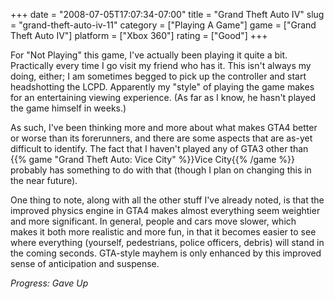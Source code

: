 +++
date = "2008-07-05T17:07:34-07:00"
title = "Grand Theft Auto IV"
slug = "grand-theft-auto-iv-11"
category = ["Playing A Game"]
game = ["Grand Theft Auto IV"]
platform = ["Xbox 360"]
rating = ["Good"]
+++

For "Not Playing" this game, I've actually been playing it quite a bit.  Practically every time I go visit my friend who has it.  This isn't always my doing, either; I am sometimes begged to pick up the controller and start headshotting the LCPD.  Apparently my "style" of playing the game makes for an entertaining viewing experience.  (As far as I know, he hasn't played the game himself in weeks.)

As such, I've been thinking more and more about what makes GTA4 better or worse than its forerunners, and there are some aspects that are as-yet difficult to identify.  The fact that I haven't played any of GTA3 other than {{% game "Grand Theft Auto: Vice City" %}}Vice City{{% /game %}} probably has something to do with that (though I plan on changing this in the near future).

One thing to note, along with all the other stuff I've already noted, is that the improved physics engine in GTA4 makes almost everything seem weightier and more significant.  In general, people and cars move slower, which makes it both more realistic and more fun, in that it becomes easier to see where everything (yourself, pedestrians, police officers, debris) will stand in the coming seconds.  GTA-style mayhem is only enhanced by this improved sense of anticipation and suspense.

<i>Progress: Gave Up</i>